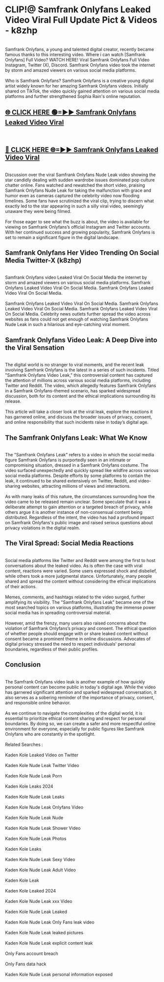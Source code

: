 # CLIP!@ Samfrank Onlyfans Leaked Video Viral Full Update Pict & Videos - k8zhp
<br>
Samfrank Onlyfans, a young and talented digital creator, recently became famous thanks to this interesting video. Where i can watch [Samfrank Onlyfans] Full Video? WATCH HERE! Viral Samfrank Onlyfans Full Video Instagram, Twitter (X), Discord. Samfrank Onlyfans video took the internet by storm and amazed viewers on various social media platforms.
<br><br>
Who is Samfrank Onlyfans? Samfrank Onlyfans is a creative young digital artist widely known for her amazing Samfrank Onlyfans videos. Initially shared on TikTok, the video quickly gained attention on various social media platforms and further strengthened Sophia Rain's online reputation.
<br>
<h2><a href="https://bestclip.site?title=Samfrank_Onlyfans">🌐 CLICK HERE 🟢=►► Samfrank Onlyfans Leaked Video Viral</a></h2>
<br>
<h2><a href="https://bestclip.site?title=Samfrank_Onlyfans">🔴 CLICK HERE 🌐=►► Samfrank Onlyfans Leaked Video Viral</a></h2>
<br>
Discussion over the viral Samfrank Onlyfans Nude Leak video showing the star candidly dealing with sudden wardrobe issues dominated pop culture chatter online. Fans watched and rewatched the short video, praising Samfrank Onlyfans Nude Leak for taking the malfunction with grace and humor even as cameras captured the celebrity video now flooding timelines. Some fans have scrutinized the viral clip, trying to discern what exactly led to the star appearing in such a silly viral video, seemingly unaware they were being filmed.
<br><br>
For those eager to see what the buzz is about, the video is available for viewing on Samfrank Onlyfans’s official Instagram and Twitter accounts. With her continued success and growing popularity, Samfrank Onlyfans is set to remain a significant figure in the digital landscape.
<br>
<h2>Samfrank Onlyfans Her Video Trending On Social Media Twitter-X (k8zhp)</h2>
<br>
Samfrank Onlyfans video Leaked Viral On Social Media the internet by storm and amazed viewers on various social media platforms. Samfrank Onlyfans Leaked Video Viral On Social Media. Samfrank Onlyfans Leaked Video Viral On Social Media.
<br><br>
Samfrank Onlyfans Leaked Video Viral On Social Media. Samfrank Onlyfans Leaked Video Viral On Social Media. Samfrank Onlyfans Leaked Video Viral On Social Media. Celebrity news outlets further spread the video across websites as fans could not get enough of watching Samfrank Onlyfans Nude Leak in such a hilarious and eye-catching viral moment.
<br>
<h2>Samfrank Onlyfans Video Leak: A Deep Dive into the Viral Sensation</h2>
<br>
The digital world is no stranger to viral moments, and the recent leak involving Samfrank Onlyfans is the latest in a series of such incidents. Titled "Samfrank Onlyfans Video Leak," this controversial content has captured the attention of millions across various social media platforms, including Twitter and Reddit. The video, which allegedly features Samfrank Onlyfans in a Samfrank Onlyfans-themed scenario, has sparked widespread discussion, both for its content and the ethical implications surrounding its release.
<br><br>
This article will take a closer look at the viral leak, explore the reactions it has garnered online, and discuss the broader issues of privacy, consent, and online responsibility that such incidents raise in today’s digital age.
<br>
<h2>The Samfrank Onlyfans Leak: What We Know</h2>
<br>
The "Samfrank Onlyfans Leak" refers to a video in which the social media figure Samfrank Onlyfans is purportedly seen in an intimate or compromising situation, dressed in a Samfrank Onlyfans costume. The video surfaced unexpectedly and quickly spread like wildfire across various social media platforms. Despite efforts by some platforms to contain the leak, it continued to be shared extensively on Twitter, Reddit, and video-sharing websites, attracting millions of views and interactions.
<br><br>
As with many leaks of this nature, the circumstances surrounding how the video came to be released remain unclear. Some speculate that it was a deliberate attempt to gain attention or a targeted breach of privacy, while others argue it is another instance of non-consensual content being distributed. Regardless of the intent, the video has had a profound impact on Samfrank Onlyfans's public image and raised serious questions about privacy violations in the digital realm.
<br>
<h2>The Viral Spread: Social Media Reactions</h2>
<br>
Social media platforms like Twitter and Reddit were among the first to host conversations about the leaked video. As is often the case with viral content, reactions were varied. Some users expressed shock and disbelief, while others took a more judgmental stance. Unfortunately, many people shared and spread the content without considering the ethical implications of their actions.
<br><br>
Memes, comments, and hashtags related to the video surged, further amplifying its visibility. The "Samfrank Onlyfans Leak" became one of the most searched topics on various platforms, illustrating the immense power social media has in spreading controversial material.
<br><br>
However, amid the frenzy, many users also raised concerns about the violation of Samfrank Onlyfans’s privacy and consent. The ethical question of whether people should engage with or share leaked content without consent became a prominent theme in online discussions. Advocates of digital privacy stressed the need to respect individuals' personal boundaries, regardless of their public profiles.
<br>
<h2>Conclusion</h2>
<br>
The Samfrank Onlyfans video leak is another example of how quickly personal content can become public in today's digital age. While the video has garnered significant attention and sparked widespread conversation, it also serves as a sobering reminder of the importance of privacy, consent, and responsible online behavior.
<br><br>
As we continue to navigate the complexities of the digital world, it is essential to prioritize ethical content sharing and respect for personal boundaries. By doing so, we can create a safer and more respectful online environment for everyone, especially for public figures like Samfrank Onlyfans who are constantly in the spotlight.
<br><br>
Related Searches :
<br><br>
Kaden Kole Leaked Video on Twitter
<br><br>
Kaden Kole Nude Leak Twitter Video
<br><br>
Kaden Kole Nude Leak Porn
<br><br>
Kaden Kole Leaks 2024
<br><br>
Kaden Kole Nude Leak Leaks
<br><br>
Kaden Kole Nude Leak Onlyfans Video
<br><br>
Kaden Kole Nude Leak Nude
<br><br>
Kaden Kole Nude Leak Shower Video
<br><br>
Kaden Kole Nude Leak Photos
<br><br>
Kaden Kole Leaks
<br><br>
Kaden Kole Nude Leak Sexy Video
<br><br>
Kaden Kole Nude Leak Adult Video
<br><br>
Kaden Kole Leak
<br><br>
Kaden Kole Leaked 2024
<br><br>
Kaden Kole Nude Leak xxx Video
<br><br>
Kaden Kole Nude Leak Leaked
<br><br>
Kaden Kole Nude Leak Only Fans leak video
<br><br>
Kaden Kole Nude Leak leaked pictures
<br><br>
Kaden Kole Nude Leak explicit content leak
<br><br>
Only Fans account breach
<br><br>
Only Fans data hack
<br><br>
Kaden Kole Nude Leak personal information exposed